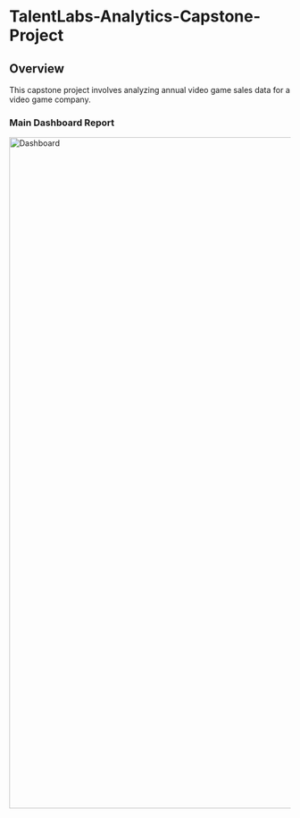 # TalentLabs-Analytics-Capstone-Project

## Overview
This capstone project involves analyzing annual video game sales data for a video game company.

### Main Dashboard Report
<img width="1200" alt="Dashboard" src="">
